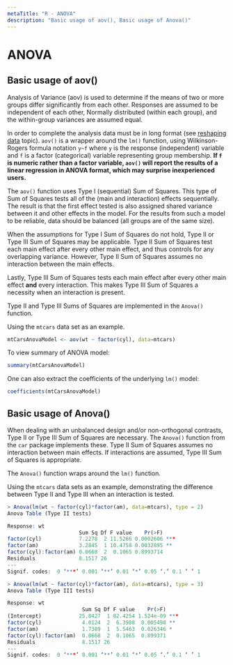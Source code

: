 ```yaml
---
metaTitle: "R - ANOVA"
description: "Basic usage of aov(), Basic usage of Anova()"
---
```


# ANOVA



## Basic usage of aov()


Analysis of Variance (aov) is used to determine if the means of two or more groups differ significantly from each other. Responses are assumed to be independent of each other, Normally distributed (within each group), and the within-group variances are assumed equal.

In order to complete the analysis data must be in long format (see [reshaping data](http://stackoverflow.com/documentation/r/2904/reshaping-data-between-long-and-wide-forms/) topic).
`aov()` is a wrapper around the `lm()` function, using Wilkinson-Rogers formula notation `y~f` where `y` is the response (independent) variable and `f` is a factor (categorical) variable representing group membership. **If `f` is numeric rather than a factor variable, `aov()` will report the results of a linear regression in ANOVA format, which may surprise inexperienced users.**

The `aov()` function uses Type I (sequential) Sum of Squares. This type of Sum of Squares tests all of the (main and interaction) effects sequentially. The result is that the first effect tested is also assigned shared variance between it and other effects in the model. For the results from such a model to be reliable, data should be balanced (all groups are of the same size).

When the assumptions for Type I Sum of Squares do not hold, Type II or Type III Sum of Squares may be applicable. Type II Sum of Squares test each main effect after every other main effect, and thus controls for any overlapping variance. However, Type II Sum of Squares assumes no interaction between the main effects.

Lastly, Type III Sum of Squares tests each main effect after every other main effect **and** every interaction. This makes Type III Sum of Squares a necessity when an interaction is present.

Type II and Type III Sums of Squares are implemented in the `Anova()` function.

Using the `mtcars` data set as an example.

```r
mtCarsAnovaModel <- aov(wt ~ factor(cyl), data=mtcars)

```

To view summary of ANOVA model:

```r
summary(mtCarsAnovaModel)

```

One can also extract the coefficients of the underlying `lm()` model:

```r
coefficients(mtCarsAnovaModel)

```



## Basic usage of Anova()


When dealing with an unbalanced design and/or non-orthogonal contrasts, Type II or Type III Sum of Squares are necessary. The `Anova()` function from the `car` package implements these. Type II Sum of Squares assumes no interaction between main effects. If interactions are assumed, Type III Sum of Squares is appropriate.

The `Anova()` function wraps around the `lm()` function.

Using the `mtcars` data sets as an example, demonstrating the difference between Type II and Type III when an interaction is tested.

```r
> Anova(lm(wt ~ factor(cyl)*factor(am), data=mtcars), type = 2)
Anova Table (Type II tests)

Response: wt
                       Sum Sq Df F value    Pr(>F)    
factor(cyl)            7.2278  2 11.5266 0.0002606 ***
factor(am)             3.2845  1 10.4758 0.0032895 ** 
factor(cyl):factor(am) 0.0668  2  0.1065 0.8993714    
Residuals              8.1517 26                      
---
Signif. codes:  0 ‘***’ 0.001 ‘**’ 0.01 ‘*’ 0.05 ‘.’ 0.1 ‘ ’ 1

> Anova(lm(wt ~ factor(cyl)*factor(am), data=mtcars), type = 3)
Anova Table (Type III tests)

Response: wt
                        Sum Sq Df F value    Pr(>F)    
(Intercept)            25.8427  1 82.4254 1.524e-09 ***
factor(cyl)             4.0124  2  6.3988  0.005498 ** 
factor(am)              1.7389  1  5.5463  0.026346 *  
factor(cyl):factor(am)  0.0668  2  0.1065  0.899371    
Residuals               8.1517 26                      
---
Signif. codes:  0 ‘***’ 0.001 ‘**’ 0.01 ‘*’ 0.05 ‘.’ 0.1 ‘ ’ 1

```

